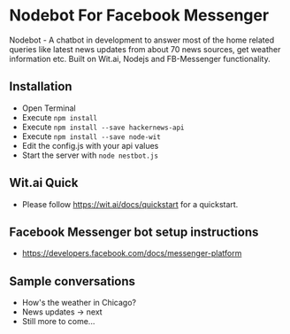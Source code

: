# Nodebot For Facebook Messenger
Nodebot - A chatbot in development to answer most of the home related queries like latest news updates from about 70 news sources, get weather information etc. Built on Wit.ai, Nodejs and FB-Messenger functionality.

## Installation
* Open Terminal
* Execute `npm install` 
* Execute `npm install --save hackernews-api` 
* Execute `npm install --save node-wit` 
* Edit the config.js with your api values
* Start the server with `node nestbot.js`

## Wit.ai Quick
* Please follow https://wit.ai/docs/quickstart for a quickstart.

## Facebook Messenger bot setup instructions
* https://developers.facebook.com/docs/messenger-platform

## Sample conversations
* How's the weather in Chicago?
* News updates -> next
* Still more to come...

